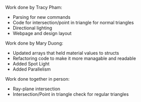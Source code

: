Work done by Tracy Pham:
* Parsing for new commands
* Code for intersection/point in triangle for normal triangles
* Directional lighting
* Webpage and design layout

Work done by Mary Duong:
* Updated arrays that held material values to structs
* Refactoring code to make it more managable and readable
* Added Spot Light
* Added Parallelism

Work done together in person:
* Ray-plane intersection 
* Intersection/Point in triangle check for regular triangles